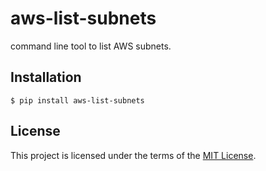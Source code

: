 # aws-list-subnets

command line tool to list AWS subnets.

## Installation

    $ pip install aws-list-subnets

## License

This project is licensed under the terms of the [MIT License](https://opensource.org/licenses/MIT).


